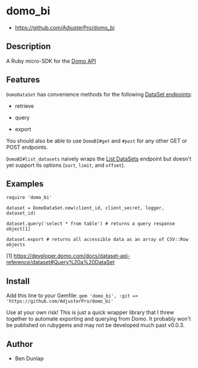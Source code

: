 # domo_bi

* https://github.com/AdjusterPro/domo_bi

## Description

A Ruby micro-SDK for the [Domo API](https://developer.domo.com/explorer)

## Features

`DomoDataSet` has convenience methods for the following [DataSet endpoints](https://developer.domo.com/docs/dataset-api-reference/dataset):

* retrieve

* query 

* export

You should also be able to use `DomoBI#get` and `#post` for any other GET or POST endpoints.

`DomoBI#list_datasets` naively wraps the [List DataSets](https://developer.domo.com/docs/dataset-api-reference/dataset#List%20DataSets) endpoint but doesn't yet support its options (`sort`, `limit`, and `offset`).

## Examples

```
require 'domo_bi'

dataset = DomoDataSet.new(client_id, client_secret, logger, dataset_id)

dataset.query('select * from table') # returns a query response object[1]

dataset.export # returns all accessible data as an array of CSV::Row objects
```
[1] https://developer.domo.com/docs/dataset-api-reference/dataset#Query%20a%20DataSet

## Install
Add this line to your Gemfile:
`gem 'domo_bi', :git => 'https://github.com/AdjusterPro/domo_bi'`

Use at your own risk! This is just a quick wrapper library that I threw together to automate exporting and querying from Domo. It probably won't be published on rubygems and may not be developed much past v0.0.3.

## Author

* Ben Dunlap


